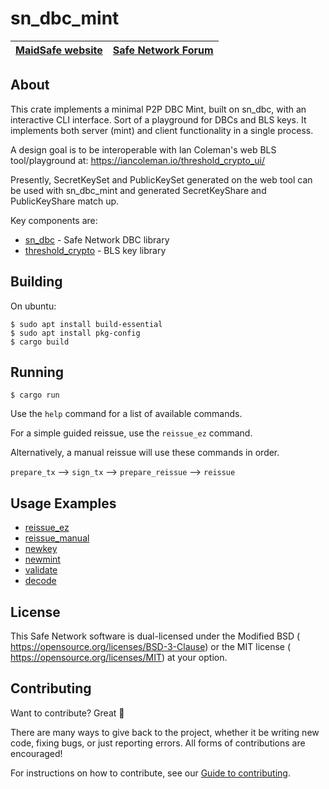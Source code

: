 # sn_dbc_mint

[MaidSafe website](http://maidsafe.net) | [Safe Network Forum](https://safenetforum.org/)
:-------------------------------------: | :---------------------------------------------:

## About

This crate implements a minimal P2P DBC Mint, built on sn_dbc, with an interactive CLI
interface.  Sort of a playground for DBCs and BLS keys.  It implements both server (mint)
and client functionality in a single process.

A design goal is to be interoperable with Ian Coleman's web BLS tool/playground at:
https://iancoleman.io/threshold_crypto_ui/

Presently, SecretKeySet and PublicKeySet generated on the web tool can be used with sn_dbc_mint
and generated SecretKeyShare and PublicKeyShare match up.

Key components are:
* [sn_dbc](https://github.com/maidsafe/sn_dbc/) - Safe Network DBC library
* [threshold_crypto](https://github.com/poanetwork/threshold_crypto) - BLS key library


## Building

On ubuntu:

```
$ sudo apt install build-essential
$ sudo apt install pkg-config
$ cargo build
```

## Running

```
$ cargo run
```

Use the `help` command for a list of available commands.

For a simple guided reissue, use the `reissue_ez` command.

Alternatively, a manual reissue will use these commands in order.

`prepare_tx` --> `sign_tx` --> `prepare_reissue` --> `reissue`

## Usage Examples

* [reissue_ez](./doc/examples/reissue_ez.txt)
* [reissue_manual](./doc/examples/reissue_manual.txt)
* [newkey](./doc/examples/newkey.txt)
* [newmint](./doc/examples/newmint.txt)
* [validate](./doc/examples/validate.txt)
* [decode](./doc/examples/decode.txt)

## License

This Safe Network software is dual-licensed under the Modified BSD (<LICENSE-BSD> <https://opensource.org/licenses/BSD-3-Clause>) or the MIT license (<LICENSE-MIT> <https://opensource.org/licenses/MIT>) at your option.

## Contributing

Want to contribute? Great :tada:

There are many ways to give back to the project, whether it be writing new code, fixing bugs, or just reporting errors. All forms of contributions are encouraged!

For instructions on how to contribute, see our [Guide to contributing](https://github.com/maidsafe/QA/blob/master/CONTRIBUTING.md).
